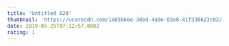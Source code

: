 ```yaml
---
title: 'Untitled 620'
thumbnail: 'https://ucarecdn.com/1a85b66e-3ded-4a0e-83e8-41f330623c02/'
date: 2019-05-25T07:12:57.000Z
rating: 1
---
```

